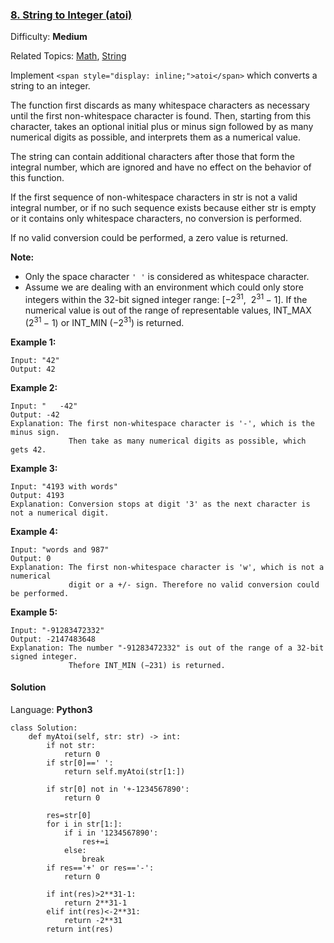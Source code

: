 ### [8\. String to Integer (atoi)](https://leetcode.com/problems/string-to-integer-atoi/)

Difficulty: **Medium**  

Related Topics: [Math](https://leetcode.com/tag/math/), [String](https://leetcode.com/tag/string/)


Implement `<span style="display: inline;">atoi</span>` which converts a string to an integer.

The function first discards as many whitespace characters as necessary until the first non-whitespace character is found. Then, starting from this character, takes an optional initial plus or minus sign followed by as many numerical digits as possible, and interprets them as a numerical value.

The string can contain additional characters after those that form the integral number, which are ignored and have no effect on the behavior of this function.

If the first sequence of non-whitespace characters in str is not a valid integral number, or if no such sequence exists because either str is empty or it contains only whitespace characters, no conversion is performed.

If no valid conversion could be performed, a zero value is returned.

**Note:**

*   Only the space character `' '` is considered as whitespace character.
*   Assume we are dealing with an environment which could only store integers within the 32-bit signed integer range: [−2<sup>31</sup>,  2<sup>31 </sup>− 1]. If the numerical value is out of the range of representable values, INT_MAX (2<sup>31 </sup>− 1) or INT_MIN (−2<sup>31</sup>) is returned.

**Example 1:**

```
Input: "42"
Output: 42
```

**Example 2:**

```
Input: "   -42"
Output: -42
Explanation: The first non-whitespace character is '-', which is the minus sign.
             Then take as many numerical digits as possible, which gets 42.
```

**Example 3:**

```
Input: "4193 with words"
Output: 4193
Explanation: Conversion stops at digit '3' as the next character is not a numerical digit.
```

**Example 4:**

```
Input: "words and 987"
Output: 0
Explanation: The first non-whitespace character is 'w', which is not a numerical 
             digit or a +/- sign. Therefore no valid conversion could be performed.
```

**Example 5:**

```
Input: "-91283472332"
Output: -2147483648
Explanation: The number "-91283472332" is out of the range of a 32-bit signed integer.
             Thefore INT_MIN (−231) is returned.
```


#### Solution

Language: **Python3**

```python3
class Solution:
    def myAtoi(self, str: str) -> int:
        if not str:
            return 0
        if str[0]==' ':
            return self.myAtoi(str[1:])
        
        if str[0] not in '+-1234567890':
            return 0
        
        res=str[0]
        for i in str[1:]:
            if i in '1234567890':
                res+=i
            else:
                break
        if res=='+' or res=='-':
            return 0
            
        if int(res)>2**31-1:
            return 2**31-1
        elif int(res)<-2**31:
            return -2**31
        return int(res)
       
```